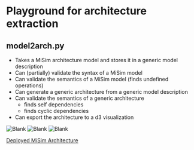 # Playground for architecture extraction

## model2arch.py
- Takes a MiSim architecture model and stores it in a generic model description
- Can (partially) validate the syntax of a MiSim model  
- Can validate the semantics of a MiSim model (finds undefined operations) 
- Can generate a generic architecture from a generic model description 
- Can validate the semantics of a generic architecture 
    - finds self dependencies 
    - finds cyclic dependencies 
- Can export the architecture to a d3 visualization

![Blank](https://github.com/Cambio-Project/architecture-playground/workflows/test/badge.svg)
![Blank](https://github.com/Cambio-Project/architecture-playground/workflows/test_misim/badge.svg)
![Blank](https://github.com/Cambio-Project/architecture-playground/workflows/deploy_misim/badge.svg)

[Deployed MiSim Architecture](https://cambio-project.github.io/architecture-playground/graph.html)
